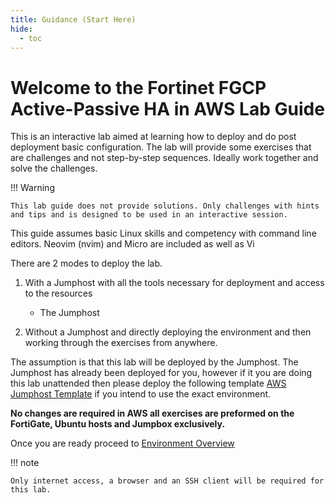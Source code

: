 ```yaml
---
title: Guidance (Start Here)
hide:
  - toc
---
```


# Welcome to the Fortinet FGCP Active-Passive HA in AWS Lab Guide

This is an interactive lab aimed at learning how to deploy and do post deployment basic configuration.
The lab will provide some exercises that are challenges and not step-by-step sequences. Ideally work together and solve the challenges. 

!!! Warning

    This lab guide does not provide solutions. Only challenges with hints and tips and is designed to be used in an interactive session.

This guide assumes basic Linux skills and competency with command line editors. Neovim (nvim) and Micro are included as well as Vi

There are 2 modes to deploy the lab.

1.  With a Jumphost with all the tools necessary for deployment and access to the resources
     
     - The Jumphost

2.  Without a Jumphost and directly deploying the environment and then working through the exercises from anywhere. 

The assumption is that this lab will be deployed by the Jumphost. The Jumphost has already been deployed for you, however if it you are doing this lab unattended then please deploy the following template [AWS Jumphost Template](https://github.com/ukilab-cloud/aws-jumpbox) if you intend to use the exact environment.

**No changes are required in AWS all exercises are preformed on the FortiGate, Ubuntu hosts and Jumpbox exclusively.**

Once you are ready proceed to [Environment Overview](environment.md)

!!! note

    Only internet access, a browser and an SSH client will be required for this lab.

